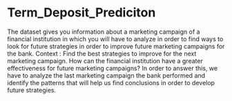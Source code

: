# Term_Deposit_Prediciton
The dataset gives you information about a marketing campaign of a financial institution in which you will have to analyze in order to find ways to look for future strategies in order to improve future marketing campaigns for the bank.
Context : Find the best strategies to improve for the next marketing campaign. How can the financial institution have a greater effectiveness for future marketing campaigns? In order to answer this, we have to analyze the last marketing campaign the bank performed and identify the patterns that will help us find conclusions in order to develop future strategies.

